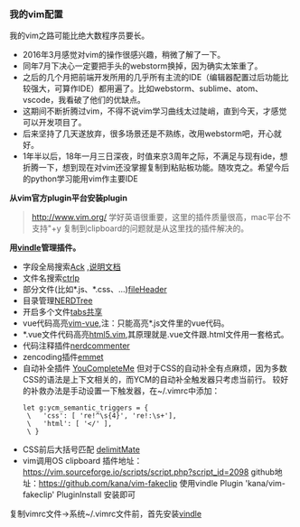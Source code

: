 ### 我的vim配置

我的vim之路可能比绝大数程序员要长。

- 2016年3月感觉对vim的操作很感兴趣，稍微了解了一下。
- 同年7月下决心一定要把手头的webstorm换掉，因为确实太笨重了。
- 之后的几个月把前端开发所用的几乎所有主流的IDE（编辑器配置过后功能比较强大，可算作IDE）都用遍了。比如webstorm、sublime、atom、vscode，我看破了他们的优缺点。
- 这期间不断折腾过vim，不得不说vim学习曲线太过陡峭，直到今天，才感觉可以开发项目了。
- 后来坚持了几天遂放弃，很多场景还是不熟练，改用webstorm吧，开心就好。
- 1年半以后，18年一月三日深夜，时值来京3周年之际，不满足与现有ide，想折腾一下，想到现在对vim还没掌握复制到粘贴板功能。随攻克之。希望今后的python学习能用vim作主要IDE

**从vim官方plugin平台安装plugin**
> http://www.vim.org/ 学好英语很重要，这里的插件质量很高，mac平台不支持"+y 复制到clipboard的问题就是从这里找的插件解决的。

**用[vindle](https://github.com/VundleVim/Vundle.vim)管理插件。**

- 字段全局搜索[Ack](https://github.com/mileszs/ack.vim) ,[说明文档](http://harttle.com/2015/12/21/vim-search.html)
- 文件名搜索[ctrlp](https://github.com/kien/ctrlp.vim)
- 部分文件(比如*.js、*.css、...)[fileHeader](https://github.com/alpertuna/vim-header)
- 目录管理[NERDTree](https://github.com/scrooloose/nerdtree)
- 开启多个文件[tabs共享](https://github.com/jistr/vim-nerdtree-tabs)
- vue代码高亮[vim-vue](https://github.com/posva/vim-vue),注：只能高亮*.js文件里的vue代码。
- *.vue文件代码高亮[html5.vim](https://github.com/othree/html5.vim),其原理就是.vue文件跟.html文件用一套格式。
- 代码注释插件[nerdcommenter](https://github.com/scrooloose/nerdcommenter)
- zencoding插件[emmet](https://github.com/mattn/emmet-vim)
- 自动补全插件 [YouCompleteMe](https://github.com/Valloric/YouCompleteMe)
  但对于CSS的自动补全有点麻烦，因为多数CSS的语法是上下文相关的，而YCM的自动补全触发器只考虑当前行。 较好的补救办法是手动设置一下触发器，在~/.vimrc中添加：
   ```
   let g:ycm_semantic_triggers = {
    \   'css': [ 're!^\s{4}', 're!:\s+'],
    \   'html': [ '</' ],
    \ }
    ```
- CSS前后大括号匹配 [delimitMate](https://github.com/Raimondi/delimitMate) 
- vim调用OS clipboard
  插件地址：https://vim.sourceforge.io/scripts/script.php?script_id=2098
  github地址：https://github.com/kana/vim-fakeclip
  使用vindle  Plugin 'kana/vim-fakeclip' PluginInstall 安装即可

复制vimrc文件->系统~/.vimrc文件前，首先安装[vindle](https://github.com/VundleVim/Vundle.vim)
